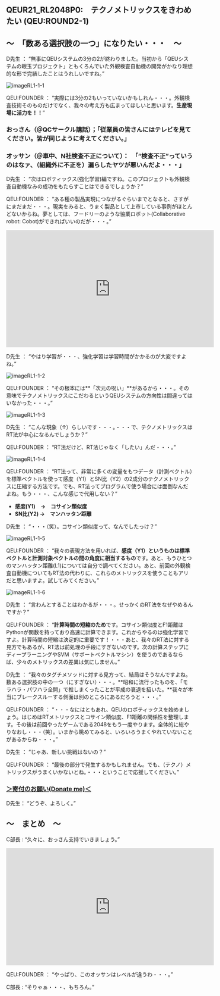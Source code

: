 ## QEUR21_RL2048P0:　テクノメトリックスをきわめたい (QEU:ROUND2-1)

## ～　「数ある選択肢の一つ」になりたい・・・　～

D先生 ： “無事にQEUシステムの3分の2が終わりました。当初から「QEUシステムの眼玉プロジェクト」ともくろんでいた外観検査自動機の開発がかなり理想的な形で完結したことはうれしいですね。”

![imageRL1-1-1](https://yaber1965.github.io/images/imageRL1-1-1.jpg)

QEU:FOUNDER ： “実際には3分の2もいっていないかもしれん・・・。外観検査技術そのものだけでなく、我々の考え方も広まってほしいと思います。**生産現場に活力を！！**”

### おっさん（＠QCサークル講話）；「従業員の皆さんにはテレビを見てください。皆が同じように考えてください。」

### オッサン（＠車中、N社検査不正について）：　「“検査不正”っていうのはなァ、（組織外に不正を）漏らしたヤツが悪いんだよ・・・」

D先生 ： “次はロボティックス(強化学習)編ですね。このプロジェクトも外観検査自動機なみの成功をもたらすことはできるでしょうか？”

QEU:FOUNDER ： “ある種の製品実現につながるぐらいまでとなると、さすがにまだまだ・・・。現実をみると、うまく製品として上市している事例がほとんどないからね。夢としては、フードリーのような協業ロボット(Collaborative robot: Cobot)ができればいいのだが・・・。”

<iframe width="560" height="315" src="https://www.youtube.com/embed/htJ2uQhdlxQ" ti-tle="YouTube video player" frameborder="0" allow="accelerometer; autoplay; clipboard-write; en-crypted-media; gyroscope; picture-in-picture" allowfullscreen></iframe>

D先生 ： “やはり学習が・・・、強化学習は学習時間がかかるのが大変ですよね。”

![imageRL1-1-2](https://yaber1965.github.io/images/imageRL1-1-2.jpg)

QEU:FOUNDER ： “その根本には**「次元の呪い」**があるから・・・。その意味でテクノメトリックスにこだわるというQEUシステムの方向性は間違ってはいなかった・・・。”

![imageRL1-1-3](https://yaber1965.github.io/images/imageRL1-1-3.jpg)

D先生 ： “こんな現象（↑）らしいです・・・。・・・で、テクノメトリックスはRT法が中心になるんでしょうか？”

QEU:FOUNDER ： “RT法だけど、RT法じゃなく「したい」んだ・・・。”

![imageRL1-1-4](https://yaber1965.github.io/images/imageRL1-1-4.jpg)

QEU:FOUNDER ： “RT法って、非常に多くの変量をもつデータ（計測ベクトル）を標準ベクトルを使って感度（Y1）とSN比（Y2）の2成分のテクノメトリックスに圧縮する方法です。でも、RT法ってプログラムで使う場合には面倒なんだよね。もう・・・、こんな感じで代用しない？”

- **感度(Y1)　→　コサイン類似度**
- **SN比(Y2) →　マンハッタン距離**

D先生 ： “・・・（笑）。コサイン類似度って、なんでしたっけ？”

![imageRL1-1-5](https://yaber1965.github.io/images/imageRL1-1-5.jpg)

QEU:FOUNDER ： “我々の表現方法を用いれば、**感度（Y1）というものは標準ベクトルと計測対象ベクトルの間の角度に相当するもの**です。あと、もうひとつのマンハッタン距離(L1)については自分で調べてください。あと、前回の外観検査自動機についてもRT法の代わりに、これらのメトリックスを使うこともアリだと思いますよ。試してみてください。”

![imageRL1-1-6](https://yaber1965.github.io/images/imageRL1-1-6.jpg)

D先生 ： “言わんとすることはわかるが・・・。せっかくのRT法をなぜやめるんですか？”

QEU:FOUNDER ： “**計算時間の短縮のため**です。コサイン類似度とF1距離はPythonが関数を持っており高速に計算できます。これからやるのは強化学習ですよ。計算時間の短縮は決定的に重要です！・・・あと、我々のRT法に対する見方でもあるが、RT法は前処理の手段にすぎないのです。次の計算ステップにディープラーニングやSVM（サポートベクトルマシン）を使うのであるならば、少々のメトリックスの差異は気にしません。”

D先生 ： “我々のタグチメソッドに対する見方って、結局はそうなんですよね。数ある選択肢の中の一つ（にすぎない）・・・。**昭和に流行ったものを、「モラハラ・パワハラ全開」で推しまくったことが平成の衰退を招いた。**我々が本当にブレークスルーする側面は別のところにあるだろうと・・・。”

QEU:FOUNDER ： “・・・なにはともあれ、QEUのロボティックスを始めましょう。はじめはRTメトリックスとコサイン類似度、F1距離の関係性を整理します。その後は前回やったゲームである2048をもう一度やります。全体的に総やりなおし・・・（笑）。いまから眺めてみると、いろいろうまくやれていないことがあるからね・・・。”

D先生 ： “じゃあ、新しい挑戦はないの？”

QEU:FOUNDER ： “最後の部分で発生するかもしれません。でも、（テクノ）メトリックスがうまくいかないとね。・・・ということで応援してください。”

### [＞寄付のお願い(Donate me)＜](https://www.paypal.com/paypalme/QEUglobal?v=1&utm_source=unp&utm_medium=email&utm_campaign=RT000481&utm_unptid=29844400-7613-11ec-ac72-3cfdfef0498d&ppid=RT000481&cnac=HK&rsta=en_GB%28en-HK%29&cust=5QPFDMW9B2T7Q&unptid=29844400-7613-11ec-ac72-3cfdfef0498d&calc=f860991d89600&unp_tpcid=ppme-social-business-profile-creat-ed&page=main%3Aemail%3ART000481&pgrp=main%3Aemail&e=cl&mchn=em&s=ci&mail=sys&appVersion=1.71.0&xt=104038)

D先生： “どうぞ、よろしく。”

## ～　まとめ　～

C部長 : “久々に、おっさん支持でいきましょう。”

<iframe width="560" height="315" src="https://www.youtube.com/embed/u0aa--bBr3Q" ti-tle="YouTube video player" frameborder="0" allow="accelerometer; autoplay; clipboard-write; en-crypted-media; gyroscope; picture-in-picture" allowfullscreen></iframe>

QEU:FOUNDER ： “やっぱり、このオッサンはレベルが違うわ・・・。”

C部長 : “そりゃぁ・・・、もちろん。”


